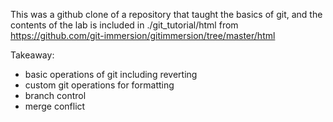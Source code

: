 This was a github clone of a repository that taught the basics of git, 
and the contents of the lab is included in ./git_tutorial/html from https://github.com/git-immersion/gitimmersion/tree/master/html 

Takeaway: 
- basic operations of git including reverting <br />
- custom git operations for formatting <br />
- branch control <br />
- merge conflict <br />
